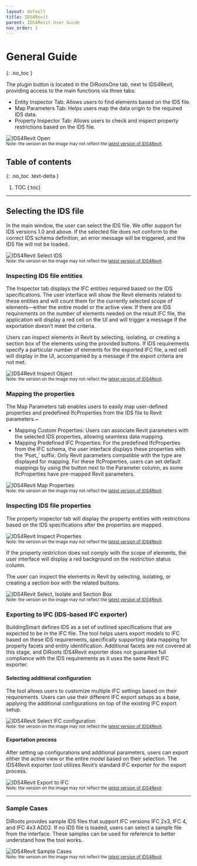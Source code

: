 ```yaml
---
layout: default
title: IDS4Revit
parent: IDS4Revit User Guide
nav_order: 1
---
```


# General Guide
{: .no_toc }

The plugin button is located in the DiRootsOne tab, next to IDS4Revit, providing access to the main functions via three tabs:
- Entity Inspector Tab: Allows users to find elements based on the IDS file.
- Map Parameters Tab: Helps users map the data origin to the required IDS data.
- Property Inspector Tab: Allows users to check and inspect property restrictions based on the IDS file.

![IDS4Revit Open](../../../assets\images\GIFs\2.0-IDS4Revit-Open.gif)  
<sub>Note: the version on the image may not reflect the [latest version of IDS4Revit]().</sub>

## Table of contents
{: .no_toc .text-delta }

1. TOC
{:toc}

---

## Selecting the IDS file

In the main window, the user can select the IDS file. We offer support for IDS versions 1.0 and above. If the selected file does not conform to the correct IDS schema definition, an error message will be triggered, and the IDS file will not be loaded.

![IDS4Revit Select IDS](../../../assets\images\GIFs\2.1-IDS4Revit-SelectIDS.gif)  
<sub>Note: the version on the image may not reflect the [latest version of IDS4Revit]().</sub>

### Inspecting IDS file entities

The Inspector tab displays the IFC entities required based on the IDS specifications. The user interface will show the Revit elements related to these entities and will count them for the currently selected scope of elements—either the entire model or the active view.
If there are IDS requirements on the number of elements needed on the result IFC file, the application will display a red cell on the UI and will trigger a message if the exportation doesn’t meet the criteria. 

Users can inspect elements in Revit by selecting, isolating, or creating a section box of the elements using the provided buttons. If IDS requirements specify a particular number of elements for the exported IFC file, a red cell will display in the UI, accompanied by a message if the export criteria are not met.

![IDS4Revit Inspect Object](../../../assets\images\GIFs\2.2-IDS4Revit-InspectObject.gif)  
<sub>Note: the version on the image may not reflect the [latest version of IDS4Revit]().</sub>

### Mapping the properties

The Map Parameters tab enables users to easily map user-defined properties and predefined IfcProperties from the IDS file to Revit parameters.~

- Mapping Custom Properties: Users can associate Revit parameters with the selected IDS properties, allowing seamless data mapping.
- Mapping Predefined IFC Properties: For the predefined IfcProperties from the IFC schema, the user interface displays these properties with the ‘Pset_’ suffix. Only Revit parameters compatible with the type are displayed for mapping. For these IfcProperties, users can set default mappings by using the button next to the Parameter column, as some IfcProperties have pre-mapped Revit parameters.

![IDS4Revit Map Properties](../../../assets\images\GIFs\2.3-IDS4Revit-MapProperties.gif)  
<sub>Note: the version on the image may not reflect the [latest version of IDS4Revit]().</sub>

### Inspecting IDS file properties

The property inspector tab will display the property entities with restrictions based on the IDS specifications after the properties are mapped.

![IDS4Revit Inspect Properties](../../../assets\images\GIFs\2.4-IDS4Revit-InspectProperties.gif)  
<sub>Note: the version on the image may not reflect the [latest version of IDS4Revit]().</sub>

If the property restriction does not comply with the scope of elements, the user interface will display a red background on the restriction status column. 

The user can inspect the elements in Revit by selecting, isolating, or creating a section box with the related buttons.

![IDS4Revit Select, Isolate and Section Box](../../../assets\images\GIFs\2.4b-IDS4Revit-Select,Isolate,SectionBox.gif)  
<sub>Note: the version on the image may not reflect the [latest version of IDS4Revit]().</sub>

### Exporting to IFC (IDS-based IFC exporter)

BuildingSmart defines IDS as a set of outlined specifications that are expected to be in the IFC file. The tool helps users export models to IFC based on these IDS requirements, specifically supporting data mapping for property facets and entity identification. Additional facets are not covered at this stage, and DiRoots IDS4Revit exporter does not guarantee full compliance with the IDS requirements as it uses the same Revit IFC exporter.

#### Selecting additional configuration

The tool allows users to customize multiple IFC settings based on their requirements. Users can use their different IFC export setups as a base, applying the additional configurations on top of the existing IFC export setup.

![IDS4Revit Select IFC configuration](../../../assets\images\GIFs\2.5.1-IDS4Revit-SelectIFCconfig.gif)  
<sub>Note: the version on the image may not reflect the [latest version of IDS4Revit]().</sub>

#### Exportation process

After setting up configurations and additional parameters, users can export either the active view or the entire model based on their selection. The IDS4Revit exporter tool utilizes Revit’s standard IFC exporter for the export process.

![IDS4Revit Export to IFC](../../../assets\images\GIFs\2.5.2-IDS4Revit-ExportToIFC.gif)  
<sub>Note: the version on the image may not reflect the [latest version of IDS4Revit]().</sub>

---

### Sample Cases

DiRoots provides sample IDS files that support IFC versions IFC 2x3, IFC 4, and IFC 4x3 ADD2. If no IDS file is loaded, users can select a sample file from the interface. These samples can be used for reference to better understand how the tool works.

![IDS4Revit Sample Cases](../../../assets\images\GIFs\2.7-IDS4Revit-SampleCases.gif)  
<sub>Note: the version on the image may not reflect the [latest version of IDS4Revit]().</sub>
